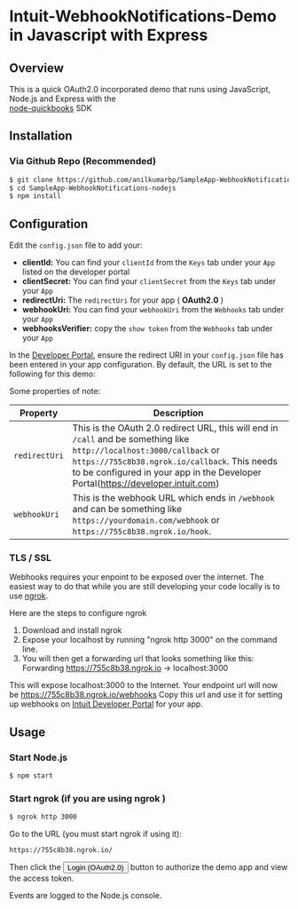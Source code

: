 Intuit-WebhookNotifications-Demo in Javascript with Express
==========================================================

## Overview

This is a quick OAuth2.0 incorporated demo that runs using JavaScript, Node.js and Express with the   
[node-quickbooks](https://github.com/mcohen01/node-quickbooks) SDK

## Installation

### Via Github Repo (Recommended)

```bash
$ git clone https://github.com/anilkumarbp/SampleApp-WebhookNotifications-nodejs
$ cd SampleApp-WebhookNotifications-nodejs
$ npm install
```

## Configuration

Edit the `config.json` file to add your:  

* **clientId:** You can find your `clientId` from the `Keys` tab under your `App` listed on the developer portal
* **clientSecret:** You can find your `clientSecret` from the `Keys` tab under your `App` 
* **redirectUri:** The `redirectUri` for your app ( **OAuth2.0** )
* **webhookUri:** You can find your `webhookUri` from the `Webhooks` tab under your `App`  
* **webhooksVerifier:** copy the `show token` from the `Webhooks` tab under your `App` 


In the [Developer Portal](http://developer.intuit.com/), ensure the redirect URI in your `config.json` file has been entered in your app configuration. By default, the URL is set to the following for this demo:


Some properties of note:  


| Property | Description |   
|----------|-------------|   
| `redirectUri` | This is the OAuth 2.0 redirect URL, this will end in `/call` and be something like `http://localhost:3000/callback` or `https://755c8b38.ngrok.io/callback`. This needs to be configured in your app in the Developer Portal(https://developer.intuit.com) |  
| `webhookUri` | This is the webhook URL which ends in `/webhook` and can be something like `https://yourdomain.com/webhook` or `https://755c8b38.ngrok.io/hook`. |  


### TLS / SSL


Webhooks requires your enpoint to be exposed over the internet. The easiest way to do that while you are still developing your code locally is to use [ngrok](https://ngrok.com/).  

Here are the steps to configure ngrok  
1. Download and install ngrok  
2. Expose your localhost by running "ngrok http 3000" on the command line.  
3. You will then get a forwarding url that looks something like this: Forwarding https://755c8b38.ngrok.io -> localhost:3000

This will expose localhost:3000 to the Internet. Your endpoint url will now be https://755c8b38.ngrok.io/webhooks Copy this url and use it for setting up webhooks on [Intuit Developer Portal](https://developer.intuit.com) for your app.


## Usage

### Start Node.js


```bash
$ npm start
```

### Start ngrok (if you are using ngrok )

```bash
$ ngrok http 3000
```

Go to the URL (you must start ngrok if using it):

```
https://755c8b38.ngrok.io/
````

Then click the <input type="button" value="Login (OAuth2.0)"> button to authorize the demo app and view the access token.

Events are logged to the Node.js console.
